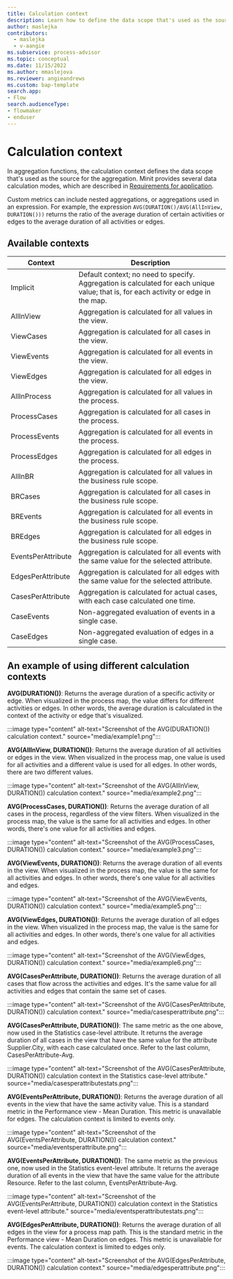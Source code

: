 ```yaml
---
title: Calculation context
description: Learn how to define the data scope that's used as the source for an aggregation function in the Power Automate Process Mining desktop app.
author: maslejka
contributors:
  - maslejka
  - v-aangie
ms.subservice: process-advisor
ms.topic: conceptual
ms.date: 11/15/2022
ms.author: mmaslejova
ms.reviewer: angieandrews
ms.custom: bap-template
search.app:
- Flow
search.audienceType:
- flowmaker
- enduser
---
```


# Calculation context

In aggregation functions, the calculation context defines the data scope that's used as the source for the aggregation. Minit provides several data calculation modes, which are described in [Requirements for application](requirements-for-application.md).

Custom metrics can include nested aggregations, or aggregations used in an expression. For example, the expression `AVG(DURATION()/AVG(AllInView, DURATION()))` returns the ratio of the average duration of certain activities or edges to the average duration of all activities or edges.

## Available contexts

| Context | Description |
| ----- | ---- |
| Implicit | Default context; no need to specify. Aggregation is calculated for each unique value; that is, for each activity or edge in the map. |
| AllInView | Aggregation is calculated for all values in the view. |
| ViewCases | Aggregation is calculated for all cases in the view. |
| ViewEvents | Aggregation is calculated for all events in the view. |
| ViewEdges | Aggregation is calculated for all edges in the view. |
| AllInProcess | Aggregation is calculated for all values in the process. |
| ProcessCases | Aggregation is calculated for all cases in the process. |
| ProcessEvents | Aggregation is calculated for all events in the process. |
| ProcessEdges | Aggregation is calculated for all edges in the process. |
| AllInBR | Aggregation is calculated for all values in the business rule scope. |
| BRCases | Aggregation is calculated for all cases in the business rule scope. |
| BREvents | Aggregation is calculated for all events in the business rule scope. |
| BREdges | Aggregation is calculated for all edges in the business rule scope. |
| EventsPerAttribute | Aggregation is calculated for all events with the same value for the selected attribute. |
| EdgesPerAttribute | Aggregation is calculated for all edges with the same value for the selected attribute. |
| CasesPerAttribute | Aggregation is calculated for actual cases, with each case calculated one time. |
| CaseEvents | Non-aggregated evaluation of events in a single case. |
| CaseEdges | Non-aggregated evaluation of edges in a single case. |

## An example of using different calculation contexts

**AVG(DURATION())**: Returns the average duration of a specific activity or edge. When visualized in the process map, the value differs for different activities or edges. In other words, the average duration is calculated in the context of the activity or edge that's visualized.

:::image type="content" alt-text="Screenshot of the AVG(DURATION()) calculation context." source="media/example1.png":::

**AVG(AllInView, DURATION())**: Returns the average duration of all activities or edges in the view. When visualized in the process map, one value is used for all activities and a different value is used for all edges. In other words, there are two different values.

:::image type="content" alt-text="Screenshot of the AVG(AllInView, DURATION()) calculation context." source="media/example2.png":::

**AVG(ProcessCases, DURATION())**: Returns the average duration of all cases in the process, regardless of the view filters. When visualized in the process map, the value is the same for all activities and edges. In other words, there's one value for all activities and edges.

:::image type="content" alt-text="Screenshot of the AVG(ProcessCases, DURATION()) calculation context." source="media/example3.png":::

**AVG(ViewEvents, DURATION())**: Returns the average duration of all events in the view. When visualized in the process map, the value is the same for all activities and edges. In other words, there's one value for all activities and edges.

:::image type="content" alt-text="Screenshot of the AVG(ViewEvents, DURATION()) calculation context." source="media/example5.png":::

**AVG(ViewEdges, DURATION())**: Returns the average duration of all edges in the view. When visualized in the process map, the value is the same for all activities and edges. In other words, there's one value for all activities and edges.

:::image type="content" alt-text="Screenshot of the AVG(ViewEdges, DURATION()) calculation context." source="media/example6.png":::

**AVG(CasesPerAttribute, DURATION())**: Returns the average duration of all cases that flow across the activities and edges. It's the same value for all activities and edges that contain the same set of cases.

:::image type="content" alt-text="Screenshot of the AVG(CasesPerAttribute, DURATION()) calculation context." source="media/casesperattribute.png":::

**AVG(CasesPerAttribute, DURATION())**: The same metric as the one above, now used in the Statistics case-level attribute. It returns the average duration of all cases in the view that have the same value for the attribute Supplier.City, with each case calculated once. Refer to the last column, CasesPerAttribute-Avg.

:::image type="content" alt-text="Screenshot of the AVG(CasesPerAttribute, DURATION()) calculation context in the Statistics case-level attribute." source="media/casesperattributestats.png":::

**AVG(EventsPerAttribute, DURATION())**: Returns the average duration of all events in the view that have the same activity value. This is a standard metric in the Performance view - Mean Duration. This metric is unavailable for edges. The calculation context is limited to events only.

:::image type="content" alt-text="Screenshot of the AVG(EventsPerAttribute, DURATION()) calculation context." source="media/eventsperattribute.png":::

**AVG(EventsPerAttribute, DURATION())**: The same metric as the previous one, now used in the Statistics event-level attribute. It returns the average duration of all events in the view that have the same value for the attribute Resource. Refer to the last column, EventsPerAttribute-Avg.

:::image type="content" alt-text="Screenshot of the AVG(EventsPerAttribute, DURATION()) calculation context in the Statistics event-level attribute." source="media/eventsperattributestats.png":::

**AVG(EdgesPerAttribute, DURATION())**: Returns the average duration of all edges in the view for a process map path. This is the standard metric in the Performance view - Mean Duration on edges. This metric is unavailable for events. The calculation context is limited to edges only.

:::image type="content" alt-text="Screenshot of the AVG(EdgesPerAttribute, DURATION()) calculation context." source="media/edgesperattribute.png":::
